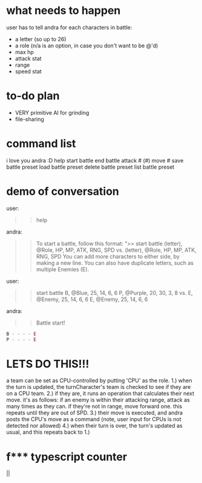 # what needs to happen

user has to tell andra for each characters in battle:
- a letter (so up to 26)
- a role (n/a is an option, in case you don't want to be @'d)
- max hp
- attack stat
- range
- speed stat

# to-do plan

- VERY primitive AI for grinding
- file-sharing

# command list

i love you andra :D
help
start battle
end battle
attack # (#)
move #
save battle preset
load battle preset
delete battle preset
list battle preset

# demo of conversation

user:
>> help

andra:
>> To start a battle, follow this format:
">> start battle
(letter), @Role, HP, MP, ATK, RNG, SPD
vs.
(letter), @Role, HP, MP, ATK, RNG, SPD
>> You can add more characters to either side, by making a new line.
>> You can also have duplicate letters, such as multiple Enemies (E).

user:
>> start battle
B, @Blue, 25, 14, 6, 6
P, @Purple, 20, 30, 3, 8
vs.
E, @Enemy, 25, 14, 6, 6
E, @Enemy, 25, 14, 6, 6

andra:
>> Battle start!
```js
B - - - - E
P - - - - E
```

# LETS DO THIS!!!

a team can be set as CPU-controlled by putting 'CPU' as the role.
1.) when the turn is updated, the turnCharacter's team is checked to see if they are on a CPU team.
2.) if they are, it runs an operation that calculates their next move. it's as follows:
		if an enemy is within their attacking range, attack as many times as they can.
		if they're not in range, move forward one.
		this repeats until they are out of SPD.
3.) their move is executed, and andra posts the CPU's move as a command
		(note, user input for CPUs is not detected nor allowed)
4.) when their turn is over, the turn's updated as usual, and this repeats back to 1.)

# f*** typescript counter

||